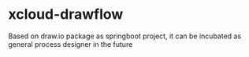 # xcloud-drawflow
Based on draw.io package as springboot project, it can be incubated as general process designer in the future
